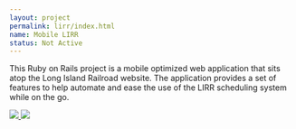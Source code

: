 ```yaml
---
layout: project
permalink: lirr/index.html
name: Mobile LIRR
status: Not Active
---
```


This Ruby on Rails project is a mobile optimized web application that sits
atop the Long Island Railroad website. The application provides a set of
features to help automate and ease the use of the LIRR scheduling system
while on the go.

<p class="gallery">
  <a href="http://www.flickr.com/photos/tsmango/5109247010/in/set-72157625102251195/" target="_blank">
    <img rel="" src="http://farm2.staticflickr.com/1358/5109247010_dfe9fe4650_s.jpg" />
  </a>
  <a href="http://www.flickr.com/photos/tsmango/5108648767/in/set-72157625102251195/" target="_blank">
    <img rel="" src="http://farm5.staticflickr.com/4147/5108648767_d7a1ff4144_s.jpg" />
  </a>
</p>